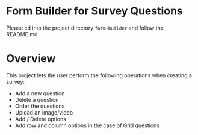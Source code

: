 # Form Builder for Survey Questions

Please cd into the project directory `form-builder` and follow the README.md

# Overview

This project lets the user perform the following operations when creating a survey:
- Add a new question
- Delete a question
- Order the questions
- Upload an image/video
- Add / Delete options
- Add row and column options in the case of Grid questions
